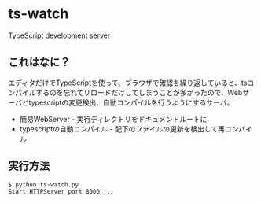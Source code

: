 ts-watch
========

TypeScript development server

## これはなに？

エディタだけでTypeScriptを使って、ブラウザで確認を繰り返していると、tsコンパイルするのを忘れてリロードだけしてしまうことが多かったので、Webサーバとtypescriptの変更検出、自動コンパイルを行うようにするサーバ。

 - 簡易WebServer - 実行ディレクトリをドキュメントルートに.
 - typescriptの自動コンパイル - 配下のファイルの更新を検出して再コンパイル


## 実行方法

    $ python ts-watch.py
    Start HTTPServer port 8000 ...


